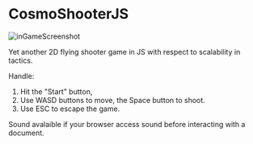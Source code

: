 # CosmoShooterJS

![inGameScreenshot](https://user-images.githubusercontent.com/85333076/131253515-5c330160-4e6a-4f90-8bf1-1d9466ad8029.png)

Yet another 2D flying shooter game in JS with respect to scalability in tactics.

Handle:

1. Hit the "Start" button,
2. Use WASD buttons to move, the Space button to shoot.
3. Use ESC to escape the game. 

Sound avalaible if your browser access sound before interacting with a document.
